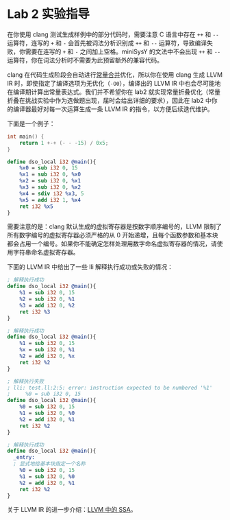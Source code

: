 # Lab 2 实验指导

在你使用 clang 测试生成样例中的部分代码时，需要注意 C 语言中存在 `++` 和 `--` 运算符，连写的 `+` 和 `-` 会首先被词法分析识别成 `++` 和 `--` 运算符，导致编译失败，你需要在连写的 `+` 和 `-` 之间加上空格。miniSysY 的文法中不会出现 `++` 和 `--` 运算符，你在词法分析时不需要为此预留额外的兼容代码。

clang 在代码生成阶段会自动进行[常量合并](https://compileroptimizations.com/category/constant_folding.htm#:~:text=Constant%20folding%20is%20a%20relatively%20easy%20optimization.%20Programmers,expansion%20and%20other%20optimizations%20such%20as%20constant%20propagation.)优化，所以你在使用 clang 生成 LLVM IR 时，即使指定了编译选项为无优化（`-O0`），编译出的 LLVM IR 中也会尽可能地在编译期计算出常量表达式。我们并不希望你在 lab2 就实现常量折叠优化（常量折叠在挑战实验中作为选做题出现，届时会给出详细的要求），因此在 lab2 中你的编译器最好对每一次运算生成一条 LLVM IR 的指令，以方便后续迭代维护。

下面是一个例子：

```c
int main() {
    return 1 +-+ (- - -15) / 0x5;
}
```

```llvm
define dso_local i32 @main(){
    %x0 = sub i32 0, 15
    %x1 = sub i32 0, %x0
    %x2 = sub i32 0, %x1
    %x3 = sub i32 0, %x2
    %x4 = sdiv i32 %x3, 5
    %x5 = add i32 1, %x4
    ret i32 %x5
}
```

需要注意的是：clang 默认生成的虚拟寄存器是按数字顺序编号的，LLVM 限制了所有数字编号的虚拟寄存器必须严格的从 0 开始递增，且每个函数参数和基本块都会占用一个编号。如果你不能确定怎样处理用数字命名虚拟寄存器的情况，请使用字符串命名虚拟寄存器。

下面的 LLVM IR 中给出了一些 lli 解释执行成功或失败的情况：

```llvm
; 解释执行成功
define dso_local i32 @main(){
    %1 = sub i32 0, 15
    %2 = sub i32 0, %1
    %3 = add i32 0, %2
    ret i32 %3
}

; 解释执行成功
define dso_local i32 @main(){
    %1 = sub i32 0, 15
    %x = sub i32 0, %1
    %2 = add i32 0, %x
    ret i32 %2
}

; 解释执行失败
; lli: test.ll:2:5: error: instruction expected to be numbered '%1'
;     %0 = sub i32 0, 15
define dso_local i32 @main(){
    %0 = sub i32 0, 15
    %1 = sub i32 0, %0
    %2 = add i32 0, %1
    ret i32 %2
}

; 解释执行成功
define dso_local i32 @main(){
  _entry:
  ; 显式地给基本块指定一个名称
    %0 = sub i32 0, 15
    %1 = sub i32 0, %0
    %2 = add i32 0, %1
    ret i32 %2
}
```

关于 LLVM IR 的进一步介绍：[LLVM 中的 SSA](../pre/llvm_ir_ssa.md)。